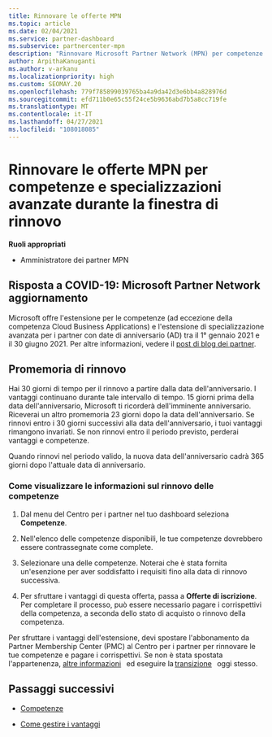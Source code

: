 ```yaml
---
title: Rinnovare le offerte MPN
ms.topic: article
ms.date: 02/04/2021
ms.service: partner-dashboard
ms.subservice: partnercenter-mpn
description: "Rinnovare Microsoft Partner Network (MPN) per competenze e specializzazioni avanzate: la finestra di rinnovo inizia l'anniversario della data di acquisto più un giorno."
author: ArpithaKanuganti
ms.author: v-arkanu
ms.localizationpriority: high
ms.custom: SEOMAY.20
ms.openlocfilehash: 779f785899039765ba4a9da42d3e6bb4a828976d
ms.sourcegitcommit: efd711b0e65c55f24ce5b9636abd7b5a8cc719fe
ms.translationtype: MT
ms.contentlocale: it-IT
ms.lasthandoff: 04/27/2021
ms.locfileid: "108018085"
---
```

# <a name="renew-your-mpn-offers-for-competencies-and-advanced-specializations-during-the-renewal-window"></a>Rinnovare le offerte MPN per competenze e specializzazioni avanzate durante la finestra di rinnovo

**Ruoli appropriati**

- Amministratore dei partner MPN

## <a name="responding-to-covid-19-microsoft-partner-network-update"></a>Risposta a COVID-19: Microsoft Partner Network aggiornamento

Microsoft offre l'estensione per le competenze (ad eccezione della competenza Cloud Business Applications) e l'estensione di specializzazione avanzata per i partner con date di anniversario (AD) tra il 1° gennaio 2021 e il 30 giugno 2021. Per altre informazioni, vedere il [post di blog dei partner](https://blogs.partner.microsoft.com/mpn/responding-to-covid-19-microsoft-partner-network/).

## <a name="renewal-reminders"></a>Promemoria di rinnovo

Hai 30 giorni di tempo per il rinnovo a partire dalla data dell'anniversario. I vantaggi continuano durante tale intervallo di tempo. 15 giorni prima della data dell'anniversario, Microsoft ti ricorderà dell'imminente anniversario. Riceverai un altro promemoria 23 giorni dopo la data dell'anniversario. Se rinnovi entro i 30 giorni successivi alla data dell'anniversario, i tuoi vantaggi rimangono invariati. Se non rinnovi entro il periodo previsto, perderai vantaggi e competenze.

Quando rinnovi nel periodo valido, la nuova data dell'anniversario cadrà 365 giorni dopo l'attuale data di anniversario.

### <a name="how-to-view-competency-renewal-information"></a>Come visualizzare le informazioni sul rinnovo delle competenze

1. Dal menu del Centro per i partner nel tuo dashboard seleziona **Competenze**.  

2. Nell'elenco delle competenze disponibili, le tue competenze dovrebbero essere contrassegnate come complete.  

3. Selezionare una delle competenze. Noterai che è stata fornita un'esenzione per aver soddisfatto i requisiti fino alla data di rinnovo successiva.

4. Per sfruttare i vantaggi di questa offerta, passa a **Offerte di iscrizione**. Per completare il processo, può essere necessario pagare i corrispettivi della competenza, a seconda dello stato di acquisto o rinnovo della competenza.

Per sfruttare i vantaggi dell'estensione, devi spostare l'abbonamento da Partner Membership Center (PMC) al Centro per i partner per rinnovare le tue competenze e pagare i corrispettivi. Se non è stata spostata l'appartenenza, [altre informazioni](prepare-pmc-pc-migration.md)   ed eseguire la [transizione](https://partners.microsoft.com/partnerprogram/Welcome.aspx)   oggi stesso.  

## <a name="next-steps"></a>Passaggi successivi

- [Competenze](learn-about-competencies.md)

- [Come gestire i vantaggi](manage-your-partner-network-benefits.md)

